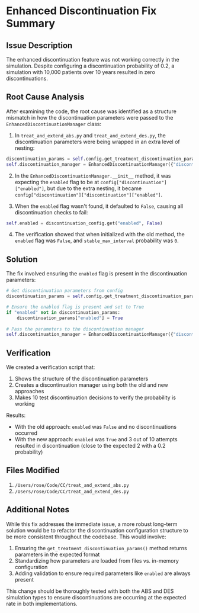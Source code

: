 # Enhanced Discontinuation Fix Summary

## Issue Description

The enhanced discontinuation feature was not working correctly in the simulation. Despite configuring a discontinuation probability of 0.2, a simulation with 10,000 patients over 10 years resulted in zero discontinuations.

## Root Cause Analysis

After examining the code, the root cause was identified as a structure mismatch in how the discontinuation parameters were passed to the `EnhancedDiscontinuationManager` class:

1. In `treat_and_extend_abs.py` and `treat_and_extend_des.py`, the discontinuation parameters were being wrapped in an extra level of nesting:

```python
discontinuation_params = self.config.get_treatment_discontinuation_params()
self.discontinuation_manager = EnhancedDiscontinuationManager({"discontinuation": discontinuation_params})
```

2. In the `EnhancedDiscontinuationManager.__init__` method, it was expecting the `enabled` flag to be at `config["discontinuation"]["enabled"]`, but due to the extra nesting, it became `config["discontinuation"]["discontinuation"]["enabled"]`.

3. When the `enabled` flag wasn't found, it defaulted to `False`, causing all discontinuation checks to fail:

```python
self.enabled = discontinuation_config.get("enabled", False)
```

4. The verification showed that when initialized with the old method, the `enabled` flag was `False`, and `stable_max_interval` probability was `0`.

## Solution

The fix involved ensuring the `enabled` flag is present in the discontinuation parameters:

```python
# Get discontinuation parameters from config
discontinuation_params = self.config.get_treatment_discontinuation_params()

# Ensure the enabled flag is present and set to True
if "enabled" not in discontinuation_params:
    discontinuation_params["enabled"] = True
    
# Pass the parameters to the discontinuation manager
self.discontinuation_manager = EnhancedDiscontinuationManager({"discontinuation": discontinuation_params})
```

## Verification

We created a verification script that:

1. Shows the structure of the discontinuation parameters
2. Creates a discontinuation manager using both the old and new approaches
3. Makes 10 test discontinuation decisions to verify the probability is working

Results:
- With the old approach: `enabled` was `False` and no discontinuations occurred
- With the new approach: `enabled` was `True` and 3 out of 10 attempts resulted in discontinuation (close to the expected 2 with a 0.2 probability)

## Files Modified

1. `/Users/rose/Code/CC/treat_and_extend_abs.py` 
2. `/Users/rose/Code/CC/treat_and_extend_des.py`

## Additional Notes

While this fix addresses the immediate issue, a more robust long-term solution would be to refactor the discontinuation configuration structure to be more consistent throughout the codebase. This would involve:

1. Ensuring the `get_treatment_discontinuation_params()` method returns parameters in the expected format
2. Standardizing how parameters are loaded from files vs. in-memory configuration
3. Adding validation to ensure required parameters like `enabled` are always present

This change should be thoroughly tested with both the ABS and DES simulation types to ensure discontinuations are occurring at the expected rate in both implementations.